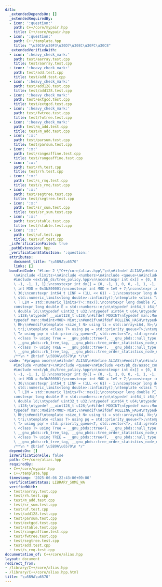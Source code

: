 ```yaml
---
data:
  _extendedDependsOn: []
  _extendedRequiredBy:
  - icon: ':question:'
    path: C++/core/mypair.hpp
    title: C++/core/mypair.hpp
  - icon: ':question:'
    path: C++/template.hpp
    title: "\u30C6\u30F3\u30D7\u30EC\u30FC\u30C8"
  _extendedVerifiedWith:
  - icon: ':heavy_check_mark:'
    path: test/aarray.test.cpp
    title: test/aarray.test.cpp
  - icon: ':heavy_check_mark:'
    path: test/add.test.cpp
    title: test/add.test.cpp
  - icon: ':heavy_check_mark:'
    path: test/add128.test.cpp
    title: test/add128.test.cpp
  - icon: ':heavy_check_mark:'
    path: test/extgcd.test.cpp
    title: test/extgcd.test.cpp
  - icon: ':heavy_check_mark:'
    path: test/fwtree.test.cpp
    title: test/fwtree.test.cpp
  - icon: ':heavy_check_mark:'
    path: test/m_add.test.cpp
    title: test/m_add.test.cpp
  - icon: ':x:'
    path: test/parsum.test.cpp
    title: test/parsum.test.cpp
  - icon: ':x:'
    path: test/rangeaffine.test.cpp
    title: test/rangeaffine.test.cpp
  - icon: ':x:'
    path: test/rh.test.cpp
    title: test/rh.test.cpp
  - icon: ':x:'
    path: test/s_rmq.test.cpp
    title: test/s_rmq.test.cpp
  - icon: ':x:'
    path: test/segtree.test.cpp
    title: test/segtree.test.cpp
  - icon: ':x:'
    path: test/sr_sum.test.cpp
    title: test/sr_sum.test.cpp
  - icon: ':x:'
    path: test/stable.test.cpp
    title: test/stable.test.cpp
  - icon: ':x:'
    path: test/uf.test.cpp
    title: test/uf.test.cpp
  _isVerificationFailed: true
  _pathExtension: hpp
  _verificationStatusIcon: ':question:'
  attributes:
    document_title: "\u5B9A\u6570"
    links: []
  bundledCode: "#line 2 \"C++/core/alias.hpp\"\n\n#ifndef ALIAS\n#define ALIAS\n#endif\n\
    \n#include <limits>\n#include <numbers>\n#include <queue>\n#include <ext/pb_ds/assoc_container.hpp>\n\
    #include <ext/pb_ds/tree_policy.hpp>\n\nconstexpr int dx[] = {0, 0, 0, -1, 1,\
    \ -1, -1, 1, 1};\nconstexpr int dy[] = {0, -1, 1, 0, 0, -1, 1, -1, 1};\nconstexpr\
    \ int MOD = 0x3b800001;\nconstexpr int M0D = 1e9 + 7;\nconstexpr int INF = 1 <<\
    \ 30;\nconstexpr int64_t LINF = (1LL << 61) - 1;\nconstexpr long double DINF =\
    \ std::numeric_limits<long double>::infinity();\ntemplate <class T> constexpr\
    \ T LIM = std::numeric_limits<T>::max();\nconstexpr long double PI = std::numbers::pi;\n\
    constexpr long double E = std::numbers::e;\n\ntypedef int64_t i64;\ntypedef long\
    \ double ld;\ntypedef uint32_t u32;\ntypedef uint64_t u64;\ntypedef __int128_t\
    \ i128;\ntypedef __uint128_t u128;\n#ifdef MODINT\ntypedef man::Modint<MOD> mint;\n\
    typedef man::Modint<M0D> Mint;\n#endif\n#ifdef ROLLING_HASH\ntypedef man::RollingHash<LINF>\
    \ RH;\n#endif\ntemplate <size_t N> using ti = std::array<i64, N>;\ntypedef ti<3>\
    \ tri;\ntemplate <class T> using pq = std::priority_queue<T>;\ntemplate <class\
    \ T> using pqr = std::priority_queue<T, std::vector<T>, std::greater<T>>;\ntemplate\
    \ <class T> using Tree = __gnu_pbds::tree<T, __gnu_pbds::null_type, std::less<T>,\
    \ __gnu_pbds::rb_tree_tag, __gnu_pbds::tree_order_statistics_node_update>;\ntemplate\
    \ <class T> using TREE = __gnu_pbds::tree<T, __gnu_pbds::null_type, std::greater<T>,\
    \ __gnu_pbds::rb_tree_tag, __gnu_pbds::tree_order_statistics_node_update>;\n\n\
    /**\n * @brief \u5B9A\u6570\n */\n"
  code: "#pragma once\n\n#ifndef ALIAS\n#define ALIAS\n#endif\n\n#include <limits>\n\
    #include <numbers>\n#include <queue>\n#include <ext/pb_ds/assoc_container.hpp>\n\
    #include <ext/pb_ds/tree_policy.hpp>\n\nconstexpr int dx[] = {0, 0, 0, -1, 1,\
    \ -1, -1, 1, 1};\nconstexpr int dy[] = {0, -1, 1, 0, 0, -1, 1, -1, 1};\nconstexpr\
    \ int MOD = 0x3b800001;\nconstexpr int M0D = 1e9 + 7;\nconstexpr int INF = 1 <<\
    \ 30;\nconstexpr int64_t LINF = (1LL << 61) - 1;\nconstexpr long double DINF =\
    \ std::numeric_limits<long double>::infinity();\ntemplate <class T> constexpr\
    \ T LIM = std::numeric_limits<T>::max();\nconstexpr long double PI = std::numbers::pi;\n\
    constexpr long double E = std::numbers::e;\n\ntypedef int64_t i64;\ntypedef long\
    \ double ld;\ntypedef uint32_t u32;\ntypedef uint64_t u64;\ntypedef __int128_t\
    \ i128;\ntypedef __uint128_t u128;\n#ifdef MODINT\ntypedef man::Modint<MOD> mint;\n\
    typedef man::Modint<M0D> Mint;\n#endif\n#ifdef ROLLING_HASH\ntypedef man::RollingHash<LINF>\
    \ RH;\n#endif\ntemplate <size_t N> using ti = std::array<i64, N>;\ntypedef ti<3>\
    \ tri;\ntemplate <class T> using pq = std::priority_queue<T>;\ntemplate <class\
    \ T> using pqr = std::priority_queue<T, std::vector<T>, std::greater<T>>;\ntemplate\
    \ <class T> using Tree = __gnu_pbds::tree<T, __gnu_pbds::null_type, std::less<T>,\
    \ __gnu_pbds::rb_tree_tag, __gnu_pbds::tree_order_statistics_node_update>;\ntemplate\
    \ <class T> using TREE = __gnu_pbds::tree<T, __gnu_pbds::null_type, std::greater<T>,\
    \ __gnu_pbds::rb_tree_tag, __gnu_pbds::tree_order_statistics_node_update>;\n\n\
    /**\n * @brief \u5B9A\u6570\n */"
  dependsOn: []
  isVerificationFile: false
  path: C++/core/alias.hpp
  requiredBy:
  - C++/core/mypair.hpp
  - C++/template.hpp
  timestamp: '2025-06-06 22:43:06+09:00'
  verificationStatus: LIBRARY_SOME_WA
  verifiedWith:
  - test/aarray.test.cpp
  - test/rh.test.cpp
  - test/m_add.test.cpp
  - test/sr_sum.test.cpp
  - test/uf.test.cpp
  - test/add128.test.cpp
  - test/parsum.test.cpp
  - test/extgcd.test.cpp
  - test/stable.test.cpp
  - test/rangeaffine.test.cpp
  - test/fwtree.test.cpp
  - test/segtree.test.cpp
  - test/add.test.cpp
  - test/s_rmq.test.cpp
documentation_of: C++/core/alias.hpp
layout: document
redirect_from:
- /library/C++/core/alias.hpp
- /library/C++/core/alias.hpp.html
title: "\u5B9A\u6570"
---
```

